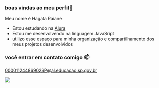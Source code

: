 ### boas vindas ao meu perfil💜

Meu nome é Hagata Raiane

- Estou estudando na [Alura](https://www.alura.com.br)
- Estou me desenvolvendo na linguagem JavaSript
- utilizo esse espaço para minha organização e compartilhamento dos meus projetos desenvolvidos

### você entrar em contato comigo 📫

00001124486902SP@al.educacao.sp.gov.br

![](https://media1.tenor.com/m/Df5NDKON3WYAAAAC/bugs-bunny-looney-tunes.gif)
